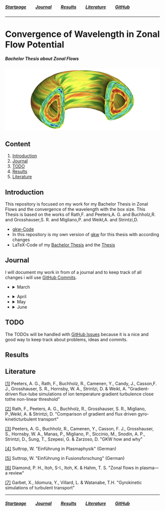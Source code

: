 ##### [Startpage](/README.md) &nbsp; &nbsp; &nbsp; &nbsp; [Journal](/README.md#journal) &nbsp; &nbsp; &nbsp; &nbsp; [Results](/README.md#results) &nbsp; &nbsp; &nbsp; &nbsp; [Literature](/README.md#litarture) &nbsp; &nbsp; &nbsp; &nbsp; [GitHub](https://github.com/ManeLippert/Bachelorthesis-ZonalFlows)

* * *

# Convergence of Wavelength in Zonal Flow Potential

##### Bachelor Thesis about Zonal Flows

![alt text](/pictures/Zonal_Flow.PNG)

## Content

1. [Introduction](#introduction)
2. [Journal](#journal)
3. [TODO](#todo)
5. [Results](#results)
4. [Literature](#litarture)

## Introduction 
This repository is focused on my work for my Bachelor Thesis in Zonal Flows and the convergence of the wavelength with the box size. This Thesis is based on the works of Rath,F. and Peeters,A. G. and Buchholz,R. and Grosshauser,S. R. and Migliano,P. and Weikl,A. and Strintzi,D.

* [gkw-Code](https://bitbucket.org/gkw/gkw/wiki/Home)
* In this repository is my own version of [gkw](/gkw/) for this thesis with according changes
* LaTeX-Code of my [Bachelor Thesis](/bachelorthesis) and the [Thesis](/bachelorthesis/ZonalFlow.pdf) 

## Journal
I will document my work in from of a journal and to keep track of all changes i will use [GitHub Commits](https://github.com/ManeLippert/Bachelorthesis-ZonalFlows/commits/main).

* <details><summary>March</summary>
  <p>

    * <details><summary> 24.03.2022 &nbsp; Starting Meeting</summary>
      <p>
        
      # Starting Meeting
        
      #### Thursday 24.03.2022 from 14:00 to 14:25 with Florian Rath and Arthur Peeters

      ### Discussion how to begin the work for bachelor thesis:

      * Start with reproduction of result in [[1]](/literature/Peeters%2C%20Rath%2C%20Buchholz%20-%20Gradient-driven%20flux-tube%20simulations%20of%20ion%20temperature%20gradient%20turbulence%20close%20to%20the%20non-linear%20threshold%20(Paper%2C%202016).pdf) with help of [gkw](/gkw/)
      * Because of the long runtime of the code firstly we will look only in one direction in the velocity space
      * After that small steps in all directions for better understanding of the structure and to find a minimal resolution for the best results 
      * Furthermore increase box size and search for convergence of the wavelength in zonal flows
      * There will be interpretation needed to clarify simplification steps in code

      ### Thesis
      * Work in English or German > will do it in English
      * Continues writing is better than everything in the end
     
     </p>
     </details>

  </p>
  </details>

* <details><summary>April</summary>
  <p>

  * [07.04.2022](/journal/04_april/2022-04-07.md) &nbsp; Kurs "Schreiben einer MINT-Arbeit"

  </p>
  </details>

* <details><summary>May</summary>
  <p>

  * [05.05.2022](/journal/05_may/2022-05-05.md) &nbsp; Start with Bachelor Work
  * [10.05.2022](/journal/05_may/2022-05-10.md) &nbsp; First Day in the Office in Bayreuth
  * [11.05.2022](/journal/05_may/2022-05-11.md) &nbsp; Run for Standard Resolution 6th order (S6)
  * [12.05.2022](/journal/05_may/2022-05-12.md) &nbsp; Discussion about Resolution & Run for (S6) with rtl=6.3
  * [16.05.2022](/journal/05_may/2022-05-16.md) &nbsp; Writing of useful shell scripts
  * [18.05.2022](/journal/05_may/2022-05-18.md) &nbsp; Data Structure
  * [20.05.2022](/journal/05_may/2022-05-20.md) &nbsp; Discussion about evaluation of the shearing rate $\omega_{\mathrm{E \times B}}$

  </p>
  </details>

* <details><summary>June</summary>
  <p>

  * [08.06.2022](/journal/06_june/2022-06-08.md) &nbsp; Resolution, Folder Structure and Comparison of Resolution
  * [09.06.2022](/journal/06_june/2022-06-09.md) &nbsp; Meeting to increase Boxsize

  </p>
  </details>

## TODO
The TODOs will be handled with [GitHub Issues](https://github.com/ManeLippert/Bachelorthesis-ZonalFlows/issues) because it is a nice and good way to keep track about problems, ideas and commits.

## Results

## Literature
[[1]](/literature/Peeters%2C%20Rath%2C%20Buchholz%20-%20Gradient-driven%20flux-tube%20simulations%20of%20ion%20temperature%20gradient%20turbulence%20close%20to%20the%20non-linear%20threshold%20(Paper%2C%202016).pdf) Peeters, A. G., Rath, F., Buchholz, R., Camenen, Y., Candy, J., Casson,F. J., Grosshauser, S. R., Hornsby, W. A., Strintzi, D. & Weikl, A. "Gradient-driven flux-tube simulations of ion temperature gradient turbulence close tothe non-linear threshold"

[[2]](/literature/Peeters%2C%20Rath%2C%20Buchholz%20-%20Comparison%20of%20gradient%20and%20flux%20driven%20gyro-%0Akinetic%20turbulent%20transport%20(Paper%2C%202016).pdf) Rath, F., Peeters, A. G., Buchholz, R., Grosshauser, S. R., Migliano, P.,Weikl, A. & Strintzi, D. "Comparison of gradient and flux driven gyro-kineticturbulent transport"

[[3]](/manual/GKW_manual_0.4-b1.pdf) Peeters, A. G., Buchholz, R., Camenen, Y., Casson, F. J., Grosshauser, S., Hornsby, W. A., Manas, P., Migliano, P., Siccinio, M., Snodin, A. P., Strintzi, D., Sung, T., Szepesi, G. & Zarzoso, D. "GKW how and why"

[[4]](/literature/Suttrop%20-%20Einfuehrung%20in%20Plasmaphysik/EinfuehrungPlasma.md) Suttrop, W. "Einführung in Plasmaphysik" (German)

[[5]](/literature/Suttrop%20-%20Einfuehrung%20in%20Fusionsforschung/EinfuehrungFusion.md) Suttrop, W. "Einführung in Fusionsforschung" (German)

[[6]](/literature/Diamond%20-%20Zonal%20flows%20in%20plasma%20-%20a%20review%20(Review%2C%202005).pdf) Diamond, P. H., Itoh, S-I., Itoh, K. & Hahm, T. S. "Zonal flows in plasma—a review"

[[7]](/literature/Garbet%20-%20Gyrokinetic%20simulations%20of%20turbulent%20transport%20(Review%2C%202010).pdf) Garbet, X., Idomura, Y., Villard, L. & Watanabe, T.H. "Gyrokinetic simulations of turbulent transport"

* * *

##### [Startpage](/README.md) &nbsp; &nbsp; &nbsp; &nbsp; [Journal](/README.md#journal) &nbsp; &nbsp; &nbsp; &nbsp; [Results](/README.md#results) &nbsp; &nbsp; &nbsp; &nbsp; [Literature](/README.md#litarture) &nbsp; &nbsp; &nbsp; &nbsp; [GitHub](https://github.com/ManeLippert/Bachelorthesis-ZonalFlows)
